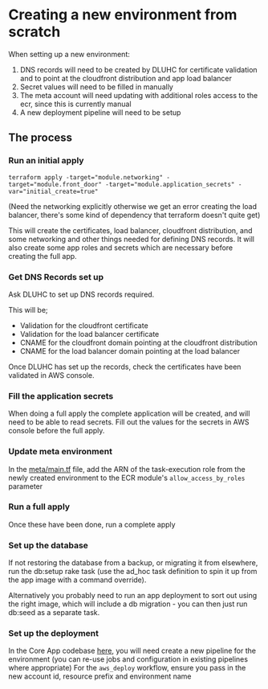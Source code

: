 # Creating a new environment from scratch

When setting up a new environment:
1. DNS records will need to be created by DLUHC for certificate validation and to point at the cloudfront distribution and app load balancer
1. Secret values will need to be filled in manually
1. The meta account will need updating with additional roles access to the ecr, since this is currently manual
1. A new deployment pipeline will need to be setup

## The process

### Run an initial apply

```terraform apply -target="module.networking" -target="module.front_door" -target="module.application_secrets" -var="initial_create=true"```

(Need the networking explicitly otherwise we get an error creating the load balancer, there's some kind of dependency that terraform doesn't quite get)

This will create the certificates, load balancer, cloudfront distribution, and some networking and other things needed for defining DNS records.
It will also create some app roles and secrets which are necessary before creating the full app.

### Get DNS Records set up

Ask DLUHC to set up DNS records required.

This will be;
* Validation for the cloudfront certificate
* Validation for the load balancer certificate
* CNAME for the cloudfront domain pointing at the cloudfront distribution
* CNAME for the load balancer domain pointing at the load balancer

Once DLUHC has set up the records, check the certificates have been validated in AWS console.

### Fill the application secrets

When doing a full apply the complete application will be created, and will need to be able to read secrets. 
Fill out the values for the secrets in AWS console before the full apply.

### Update meta environment

In the [meta/main.tf](../terraform/meta/main.tf) file, add the ARN of the task-execution role from the newly created environment to the ECR module's `allow_access_by_roles` parameter

### Run a full apply

Once these have been done, run a complete apply

### Set up the database

If not restoring the database from a backup, or migrating it from elsewhere, run the db:setup rake task (use the ad_hoc task definition to spin it up from the app image with a command override).

Alternatively you probably need to run an app deployment to sort out using the right image, which will include a db migration - you can then just run db:seed as a separate task.

### Set up the deployment

In the Core App codebase [here](https://github.com/communitiesuk/submit-social-housing-lettings-and-sales-data), you will need create a new pipeline for the environment (you can re-use jobs and configuration in existing pipelines where appropriate)
For the `aws_deploy` workflow, ensure you pass in the new account id, resource prefix and environment name